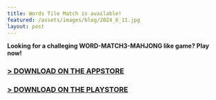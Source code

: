 ```yaml
---
title: Words Tile Match is available!
featured: /assets/images/blog/2024_6_11.jpg
layout: post
---
```


**Looking for a challeging WORD-MATCH3-MAHJONG like game? Play now!**

### [> DOWNLOAD ON THE APPSTORE][0]

### [> DOWNLOAD ON THE PLAYSTORE][1]


[0]: https://apps.apple.com/py/app/words-tile-match/id6504040751
[1]: https://play.google.com/store/apps/details?id=com.toonminator.wordsmatch